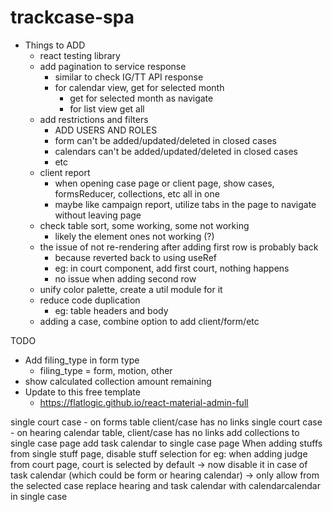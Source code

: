 # trackcase-spa

* Things to ADD
  * react testing library
  * add pagination to service response
    * similar to check IG/TT API response
    * for calendar view, get for selected month
      * get for selected month as navigate
      * for list view get all
  * add restrictions and filters
    * ADD USERS AND ROLES
    * form can't be added/updated/deleted in closed cases
    * calendars can't be added/updated/deleted in closed cases
    * etc
  * client report
    * when opening case page or client page, show cases, formsReducer, collections, etc all in one
    * maybe like campaign report, utilize tabs in the page to navigate without leaving page
  * check table sort, some working, some not working
    * likely the element ones not working (?)
  * the issue of not re-rendering after adding first row is probably back
    * because reverted back to using useRef
    * eg: in court component, add first court, nothing happens
    * no issue when adding second row
  * unify color palette, create a util module for it
  * reduce code duplication
    * eg: table headers and body
  * adding a case, combine option to add client/form/etc


TODO
* Add filing_type in form type
  * filing_type = form, motion, other
* show calculated collection amount remaining
* Update to this free template
  * https://flatlogic.github.io/react-material-admin-full


single court case - on forms table client/case has no links
single court case - on hearing calendar table, client/case has no links
add collections to single case page
add task calendar to single case page
When adding stuffs from single stuff page, disable stuff selection
  for eg: when adding judge from court page, court is selected by default -> now disable it
  in case of task calendar (which could be form or hearing calendar) -> only allow from the selected case
replace hearing and task calendar with calendarcalendar in single case
